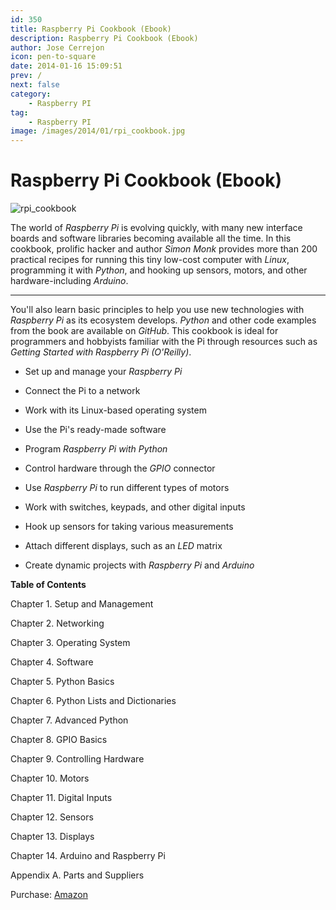 ```yaml
---
id: 350
title: Raspberry Pi Cookbook (Ebook)
description: Raspberry Pi Cookbook (Ebook)
author: Jose Cerrejon
icon: pen-to-square
date: 2014-01-16 15:09:51
prev: /
next: false
category:
    - Raspberry PI
tag:
    - Raspberry PI
image: /images/2014/01/rpi_cookbook.jpg
---
```


# Raspberry Pi Cookbook (Ebook)

![rpi_cookbook](/images/2014/01/rpi_cookbook.jpg)

The world of _Raspberry Pi_ is evolving quickly, with many new interface boards and software libraries becoming available all the time. In this cookbook, prolific hacker and author _Simon Monk_ provides more than 200 practical recipes for running this tiny low-cost computer with _Linux_, programming it with _Python_, and hooking up sensors, motors, and other hardware-including _Arduino_.

---

You'll also learn basic principles to help you use new technologies with _Raspberry Pi_ as its ecosystem develops. _Python_ and other code examples from the book are available on _GitHub_. This cookbook is ideal for programmers and hobbyists familiar with the Pi through resources such as _Getting Started with Raspberry Pi (O'Reilly)_.

-   Set up and manage your _Raspberry Pi_

-   Connect the Pi to a network

-   Work with its Linux-based operating system

-   Use the Pi's ready-made software

-   Program _Raspberry Pi with Python_

-   Control hardware through the _GPIO_ connector

-   Use _Raspberry Pi_ to run different types of motors

-   Work with switches, keypads, and other digital inputs

-   Hook up sensors for taking various measurements

-   Attach different displays, such as an _LED_ matrix

-   Create dynamic projects with _Raspberry Pi_ and _Arduino_

**Table of Contents**

Chapter 1. Setup and Management

Chapter 2. Networking

Chapter 3. Operating System

Chapter 4. Software

Chapter 5. Python Basics

Chapter 6. Python Lists and Dictionaries

Chapter 7. Advanced Python

Chapter 8. GPIO Basics

Chapter 9. Controlling Hardware

Chapter 10. Motors

Chapter 11. Digital Inputs

Chapter 12. Sensors

Chapter 13. Displays

Chapter 14. Arduino and Raspberry Pi

Appendix A. Parts and Suppliers

Purchase: [Amazon](https://www.amazon.es/Raspberry-Pi-Cookbook-Simon-Monk/dp/1449365221)
